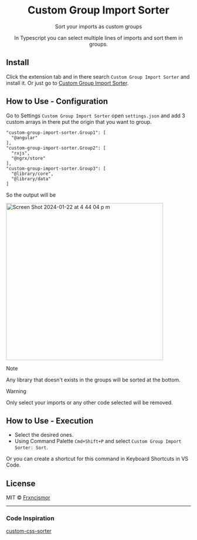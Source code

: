 <h1 align="center"> Custom Group Import Sorter </h1>

<p align="center"> Sort your imports as custom groups </p>
<p align="center"> In Typescript you can select multiple lines of imports and sort them in groups.</p>

## Install

Click the extension tab and in there search `Custom Group Import Sorter` and install it. Or just go to [Custom Group Import Sorter](https://marketplace.visualstudio.com/items?itemName=FranciscoMoreno.custom-group-import-sorter).

## How to Use - Configuration

Go to Settings `Custom Group Import Sorter` open `settings.json` and add 3 custom arrays in there put the origin that you want to group.

```
"custom-group-import-sorter.Group1": [
  "@angular"
],
"custom-group-import-sorter.Group2": [
  "rxjs",
  "@ngrx/store"
],
"custom-group-import-sorter.Group3": [
  "@library/core",
  "@library/data"
]
```

So the output will be 

<img width="428" alt="Screen Shot 2024-01-22 at 4 44 04 p m" src="https://github.com/frxncismor/custom-group-import-sorter/assets/30633617/f343013f-856f-4ed0-8983-655e82608ad4">

> [!NOTE]
> Any library that doesn't exists in the groups will be sorted at the bottom.

> [!WARNING]
> Only select your imports or any other code selected will be removed.

## How to Use - Execution
- Select the desired ones.
- Using Command Palette `Cmd+Shift+P` and select `Custom Group Import Sorter: Sort`.

Or you can create a shortcut for this command in Keyboard Shortcuts in VS Code.

## License

MIT © [Frxncismor](https://github.com/frxncismor)

---

### Code Inspiration
[custom-css-sorter](https://github.com/nacho87/custom-css-sorter)
